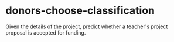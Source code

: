 # donors-choose-classification
Given the details of the project, predict whether a teacher's project proposal is accepted for funding.
